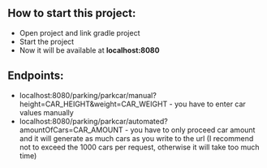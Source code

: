 <h2>How to start this project:</h2>
<ul>
    <li>Open project and link gradle project</li>
    <li>Start the project</li>
    <li>Now it will be available at <b>localhost:8080</b></li>
</ul>
<h2>Endpoints:</h2>
<ul>
    <li>localhost:8080/parking/parkcar/manual?height=CAR_HEIGHT&weight=CAR_WEIGHT - you have to enter car values manually</li>
    <li>localhost:8080/parking/parkcar/automated?amountOfCars=CAR_AMOUNT - you have to only proceed car amount and it will generate as much cars as you write to the url (I recommend not to exceed the 1000 cars per request, otherwise it will take too much time)</li>
</ul>
<p></p>
